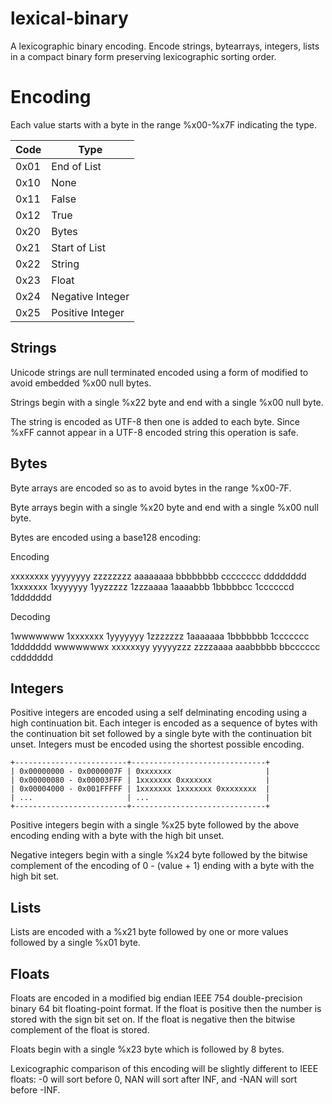 lexical-binary
==============

A lexicographic binary encoding. Encode strings, bytearrays, integers, lists in 
a compact binary form preserving lexicographic sorting order.

Encoding
========

Each value starts with a byte in the range %x00-%x7F indicating the type.

| Code | Type             |
| ---- | -----------------|
| 0x01 | End of List      |
| 0x10 | None             |
| 0x11 | False            |
| 0x12 | True             |
| 0x20 | Bytes            |
| 0x21 | Start of List    |
| 0x22 | String           |
| 0x23 | Float            |
| 0x24 | Negative Integer |
| 0x25 | Positive Integer |

Strings
-------

Unicode strings are null terminated encoded using a form of [][UTF-8] modified 
to avoid embedded %x00 null bytes.

Strings begin with a single %x22 byte and end with a single %x00 null byte.

The string is encoded as UTF-8 then one is added to each byte. Since %xFF cannot
appear in a UTF-8 encoded string this operation is safe.

Bytes
-----

Byte arrays are encoded so as to avoid bytes in the range %x00-7F.

Byte arrays begin with a single %x20 byte and end with a single %x00 null byte.

Bytes are encoded using a base128 encoding:

Encoding

   xxxxxxxx yyyyyyyy zzzzzzzz aaaaaaaa bbbbbbbb cccccccc dddddddd
   1xxxxxxx 1xyyyyyy 1yyzzzzz 1zzzaaaa 1aaaabbb 1bbbbbcc 1ccccccd 1ddddddd

Decoding

   1wwwwwww 1xxxxxxx 1yyyyyyy 1zzzzzzz 1aaaaaaa 1bbbbbbb 1ccccccc 1ddddddd
            wwwwwwwx xxxxxxyy yyyyyzzz zzzzaaaa aaabbbbb bbcccccc cddddddd


Integers
--------

Positive integers are encoded using a self delminating encoding using a high 
continuation bit. Each integer is encoded as a sequence of bytes with the
continuation bit set followed by a single byte with the continuation bit unset.
Integers must be encoded using the shortest possible encoding.

    +-------------------------+------------------------------+
    | 0x00000000 - 0x0000007F | 0xxxxxxx                     |
    | 0x00000080 - 0x00003FFF | 1xxxxxxx 0xxxxxxx            |
    | 0x00004000 - 0x001FFFFF | 1xxxxxxx 1xxxxxxx 0xxxxxxxx  |
    | ...                     | ...                          |
    +-------------------------+------------------------------+

Positive integers begin with a single %x25 byte followed by the above encoding
ending with a byte with the high bit unset.

Negative integers begin with a single %x24 byte followed by the bitwise 
complement of the encoding of 0 - (value + 1) ending with a byte with the high 
bit set.
 

Lists
-----

Lists are encoded with a %x21 byte followed by one or more values followed by a
single %x01 byte.


Floats
------

Floats are encoded in a modified big endian IEEE 754 double-precision binary 64 
bit floating-point format. If the float is positive then the number is stored 
with the sign bit set on. If the float is negative then the bitwise complement
of the float is stored.

Floats begin with a single %x23 byte which is followed by 8 bytes.

Lexicographic comparison of this encoding will be slightly different to IEEE 
floats: -0 will sort before 0, NAN will sort after INF, and -NAN will sort 
before -INF.


[UTF-8]: http://tools.ietf.org/html/rfc3629 (
    UTF-8, a transformation format of ISO 10646
)


